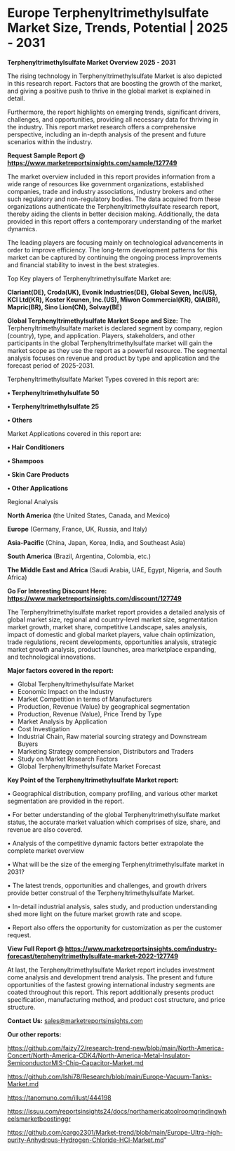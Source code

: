 # Europe Terphenyltrimethylsulfate Market Size, Trends, Potential | 2025 - 2031

<Strong> Terphenyltrimethylsulfate Market Overview 2025 - 2031</strong>

The rising technology in Terphenyltrimethylsulfate Market is also depicted in this research report. Factors that are boosting the growth of the market, and giving a positive push to thrive in the global market is explained in detail.

Furthermore, the report highlights on emerging trends, significant drivers, challenges, and opportunities, providing all necessary data for thriving in the industry. This report market research offers a comprehensive perspective, including an in-depth analysis of the present and future scenarios within the industry.

<strong>Request Sample Report @ <a href=https://www.marketreportsinsights.com/sample/127749>https://www.marketreportsinsights.com/sample/127749</a></strong>

The market overview included in this report provides information from a wide range of resources like government organizations, established companies, trade and industry associations, industry brokers and other such regulatory and non-regulatory bodies. The data acquired from these organizations authenticate the Terphenyltrimethylsulfate research report, thereby aiding the clients in better decision making. Additionally, the data provided in this report offers a contemporary understanding of the market dynamics.

The leading players are focusing mainly on technological advancements in order to improve efficiency. The long-term development patterns for this market can be captured by continuing the ongoing process improvements and financial stability to invest in the best strategies.

Top Key players of Terphenyltrimethylsulfate Market are:

<strong>Clariant(DE), Croda(UK), Evonik Industries(DE), Global Seven, Inc(US), KCI Ltd(KR), Koster Keunen, Inc.(US), Miwon Commercial(KR), QIA(BR), Mapric(BR), Sino Lion(CN), Solvay(BE)</strong>

<strong><b>Global Terphenyltrimethylsulfate Market Scope and Size:</b></strong>
The Terphenyltrimethylsulfate market is declared segment by company, region (country), type, and application. Players, stakeholders, and other participants in the global Terphenyltrimethylsulfate market will gain the market scope as they use the report as a powerful resource. The segmental analysis focuses on revenue and product by type and application and the forecast period of 2025-2031.

Terphenyltrimethylsulfate Market Types covered in this report are:

<strong>• Terphenyltrimethylsulfate 50

• Terphenyltrimethylsulfate 25

• Others</strong>

Market Applications covered in this report are:

<strong>• Hair Conditioners

• Shampoos

• Skin Care Products

• Other Applications</strong> 

Regional Analysis

<strong>North America</strong> (the United States, Canada, and Mexico)

<strong>Europe</strong> (Germany, France, UK, Russia, and Italy)

<strong>Asia-Pacific</strong> (China, Japan, Korea, India, and Southeast Asia)

<strong>South America</strong> (Brazil, Argentina, Colombia, etc.)

<strong>The Middle East and Africa</strong> (Saudi Arabia, UAE, Egypt, Nigeria, and South Africa)

<strong>Go For Interesting Discount Here: <a href=https://www.marketreportsinsights.com/discount/127749>https://www.marketreportsinsights.com/discount/127749</a></strong>

The Terphenyltrimethylsulfate market report provides a detailed analysis of global market size, regional and country-level market size, segmentation market growth, market share, competitive Landscape, sales analysis, impact of domestic and global market players, value chain optimization, trade regulations, recent developments, opportunities analysis, strategic market growth analysis, product launches, area marketplace expanding, and technological innovations.

<strong><b>Major factors covered in the report:</b></strong>
<ul>
  <li>Global Terphenyltrimethylsulfate Market </li>
  <li>Economic Impact on the Industry</li>
  <li>Market Competition in terms of Manufacturers</li>
  <li>Production, Revenue (Value) by geographical segmentation</li>
  <li>Production, Revenue (Value), Price Trend by Type</li>
  <li>Market Analysis by Application</li>
  <li>Cost Investigation</li>
  <li>Industrial Chain, Raw material sourcing strategy and Downstream Buyers</li>
  <li>Marketing Strategy comprehension, Distributors and Traders</li>
  <li>Study on Market Research Factors</li>
  <li>Global Terphenyltrimethylsulfate Market Forecast</li>
</ul>

<strong><b>Key Point of the Terphenyltrimethylsulfate Market report:</b></strong>

• Geographical distribution, company profiling, and various other market segmentation are provided in the report.

• For better understanding of the global Terphenyltrimethylsulfate market status, the accurate market valuation which comprises of size, share, and revenue are also covered.

• Analysis of the competitive dynamic factors better extrapolate the complete market overview

• What will be the size of the emerging Terphenyltrimethylsulfate market in 2031?

• The latest trends, opportunities and challenges, and growth drivers provide better construal of the Terphenyltrimethylsulfate Market.

• In-detail industrial analysis, sales study, and production understanding shed more light on the future market growth rate and scope.

• Report also offers the opportunity for customization as per the customer request.

<strong><b>View Full Report @ <a href=https://www.marketreportsinsights.com/industry-forecast/terphenyltrimethylsulfate-market-2022-127749>https://www.marketreportsinsights.com/industry-forecast/terphenyltrimethylsulfate-market-2022-127749</a></b></strong>


At last, the Terphenyltrimethylsulfate Market report includes investment come analysis and development trend analysis. The present and future opportunities of the fastest growing international industry segments are coated throughout this report. This report additionally presents product specification, manufacturing method, and product cost structure, and price structure.

<strong>Contact Us:</strong>
sales@marketreportsinsights.com

<strong>Our other reports:</strong>

<a href=https://github.com/faizy72/research-trend-new/blob/main/North-America-Concert/North-America-CDK4/North-America-Metal-Insulator-SemiconductorMIS-Chip-Capacitor-Market.md>https://github.com/faizy72/research-trend-new/blob/main/North-America-Concert/North-America-CDK4/North-America-Metal-Insulator-SemiconductorMIS-Chip-Capacitor-Market.md</a>

<a href=https://github.com/Ishi78/Research/blob/main/Europe-Vacuum-Tanks-Market.md>https://github.com/Ishi78/Research/blob/main/Europe-Vacuum-Tanks-Market.md</a>

<a href=https://tanomuno.com/illust/444198>https://tanomuno.com/illust/444198</a>

<a href=https://issuu.com/reportsinsights24/docs/northamericatoolroomgrindingwheelsmarketboostinggr>https://issuu.com/reportsinsights24/docs/northamericatoolroomgrindingwheelsmarketboostinggr</a>

<a href=https://github.com/cargo2301/Market-trend/blob/main/Europe-Ultra-high-purity-Anhydrous-Hydrogen-Chloride-HCl-Market.md>https://github.com/cargo2301/Market-trend/blob/main/Europe-Ultra-high-purity-Anhydrous-Hydrogen-Chloride-HCl-Market.md</a>"
